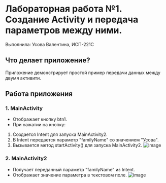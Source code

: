 # Лабораторная работа №1. Создание Activity и передача параметров между ними.
Выполнила: Усова Валентина, ИСП-221С
## Что делает приложение?

Приложение демонстрирует простой пример передачи данных между двумя активити. 

## Работа приложения

### 1.  MainActivity
* Отображает кнопку btn1.
* При нажатии на кнопку: 
1. Создается Intent для запуска MainActivity2.
2. В Intent передается параметр "familyName" со значением "Усова". 
3. Вызывается метод startActivity() для запуска MainActivity2.
   ![image](https://github.com/user-attachments/assets/a81ef191-68ec-488a-953c-c8c54cdb55bf)
   


### 2.  MainActivity2

* Получает переданный параметр "familyName" из Intent.
* Отображает значение параметра в текстовом поле.
  ![image](https://github.com/user-attachments/assets/19a9deef-a521-442e-af06-8632e28cf597)
